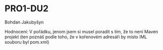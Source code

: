 # PRO1-DU2
Bohdan Jakubyšyn

Hodnocení: V pořádku, jenom jsem si musel poradit s tím, že to není Maven projekt (ten poznáš podle toho, že v kořenovém adresáři by místo IML souboru byl pom.xml)
